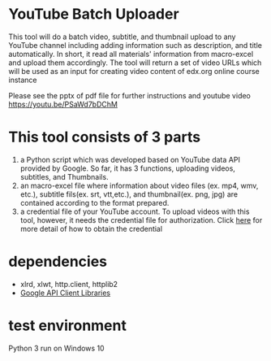 # YouTube Batch Uploader
This tool will do a batch video, subtitle, and thumbnail upload to any YouTube channel including adding information such as description, and title automatically. In short, it read all materials' information from macro-excel and upload them accordingly. The tool will return a set of video URLs which will be used as an input for creating video content of edx.org online course instance

Please see the pptx of pdf file for further instructions and youtube video https://youtu.be/PSaWd7bDChM


# This tool consists of 3 parts

1) a Python script which was developed based on YouTube data API provided by Google. So far, it has 3 functions, uploading videos, subtitles, and Thumbnails.
2) an macro-excel file where information about video files (ex. mp4, wmv, etc.), subtitle fils(ex. srt, vtt,etc.), and thumbnail(ex. png, jpg) are contained according to the format prepared.
3) a credential file of your YouTube account. To upload videos with this tool, however, it needs the credential file for authorization. Click [here](https://developers.google.com/youtube/registering_an_application
) for more detail of how to obtain the credential

# dependencies
- xlrd, xlwt, http.client, httplib2
- [Google API Client Libraries](https://developers.google.com/api-client-library/python/start/installation)

# test environment
Python 3 run on Windows 10 





